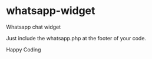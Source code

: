 # whatsapp-widget
Whatsapp chat widget


Just include the whatsapp.php at the footer of your code.

Happy Coding
